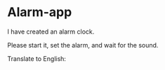 # Alarm-app

I have created an alarm clock.

Please start it, set the alarm, and wait for the sound.

Translate to English:

